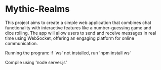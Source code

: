 # Mythic-Realms
This project aims to create a simple web application that combines chat functionality with interactive features like a number-guessing game and dice rolling. The app will allow users to send and receive messages in real time using WebSocket, offering an engaging platform for online communication. 

Running the program:
if 'ws' not installed, run 'npm install ws'

Compile using 'node server.js'
